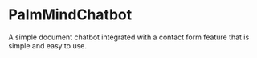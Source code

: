 # PalmMindChatbot
A simple document chatbot integrated with a contact form feature that is simple and easy to use.
